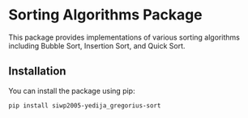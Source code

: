 # Sorting Algorithms Package

This package provides implementations of various sorting algorithms including Bubble Sort, Insertion Sort, and Quick Sort.

## Installation

You can install the package using pip:

```bash
pip install siwp2005-yedija_gregorius-sort

